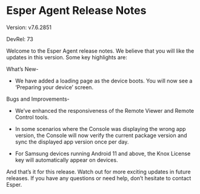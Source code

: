# Esper Agent Release Notes 

Version: v7.6.2851

DevRel: 73 
  
Welcome to the Esper Agent release notes. We believe that you will like the updates in this version. Some key highlights are:  
  
What’s New-  

- We have added a loading page as the device boots. You will now see a ‘Preparing your device’ screen.  
  
Bugs and Improvements-  

- We’ve enhanced the responsiveness of the Remote Viewer and Remote Control tools.  

- In some scenarios where the Console was displaying the wrong app version, the Console will now verify the current package version and sync the displayed app version once per day.  

- For Samsung devices running Android 11 and above, the Knox License key will automatically appear on devices.  
  
And that’s it for this release. Watch out for more exciting updates in future releases. If you have any questions or need help, don’t hesitate to contact Esper.
